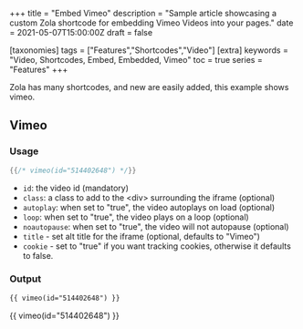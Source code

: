 +++
title = "Embed Vimeo"
description = "Sample article showcasing a custom Zola shortcode for embedding Vimeo Videos into your pages."
date = 2021-05-07T15:00:00Z
draft = false

[taxonomies]
tags = ["Features","Shortcodes","Video"]
[extra]
keywords = "Video, Shortcodes, Embed, Embedded, Vimeo"
toc = true
series = "Features"
+++

Zola has many shortcodes, and new are easily added, this example shows vimeo.
<!-- more -->

## Vimeo

### Usage

```rs
{{/* vimeo(id="514402648") */}}
```

- `id`: the video id (mandatory)
- `class`: a class to add to the &lt;div&gt; surrounding the iframe (optional)
- `autoplay`: when set to "true", the video autoplays on load (optional)
- `loop`: when set to "true", the video plays on a loop (optional)
- `noautopause`: when set to "true", the video will not autopause (optional)
- `title` - set alt title for the iframe (optional, defaults to "Vimeo")
- `cookie` - set to "true" if you want tracking cookies, otherwise it defaults to false.

### Output

```html
{{ vimeo(id="514402648") }}
```
{{ vimeo(id="514402648") }}
